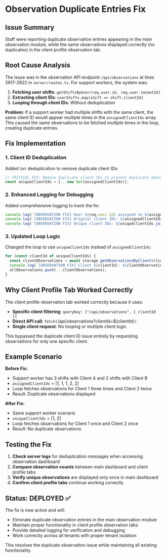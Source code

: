 # Observation Duplicate Entries Fix

## Issue Summary
Staff were reporting duplicate observation entries appearing in the main observation module, while the same observations displayed correctly (no duplicates) in the client profile observation tab.

## Root Cause Analysis
The issue was in the observation API endpoint `/api/observations` at lines 2917-2922 in `server/routes.ts`. For support workers, the system was:

1. **Fetching user shifts**: `getShiftsByUser(req.user.id, req.user.tenantId)`
2. **Extracting client IDs**: `userShifts.map(shift => shift.clientId)`
3. **Looping through client IDs**: Without deduplication

**Problem**: If a support worker had multiple shifts with the same client, the same client ID would appear multiple times in the `assignedClientIds` array. This caused the same observations to be fetched multiple times in the loop, creating duplicate entries.

## Fix Implementation

### 1. Client ID Deduplication
Added `Set` deduplication to remove duplicate client IDs:

```typescript
// CRITICAL FIX: Remove duplicate client IDs to prevent duplicate observations
const uniqueClientIds = [...new Set(assignedClientIds)];
```

### 2. Enhanced Logging for Debugging
Added comprehensive logging to track the fix:

```typescript
console.log(`[OBSERVATION FIX] User ${req.user.id} assigned to ${assignedClientIds.length} shifts with ${uniqueClientIds.length} unique clients`);
console.log(`[OBSERVATION FIX] Original client IDs: ${assignedClientIds.join(', ')}`);
console.log(`[OBSERVATION FIX] Unique client IDs: ${uniqueClientIds.join(', ')}`);
```

### 3. Updated Loop Logic
Changed the loop to use `uniqueClientIds` instead of `assignedClientIds`:

```typescript
for (const clientId of uniqueClientIds) {
  const clientObservations = await storage.getObservationsByClient(clientId, req.user.tenantId);
  console.log(`[OBSERVATION FIX] Client ${clientId}: ${clientObservations.length} observations`);
  allObservations.push(...clientObservations);
}
```

## Why Client Profile Tab Worked Correctly
The client profile observation tab worked correctly because it uses:
- **Specific client filtering**: `queryKey: ["/api/observations", { clientId }]`
- **Direct API call**: `fetch(`/api/observations?clientId=${clientId}`)`
- **Single client request**: No looping or multiple client logic

This bypassed the duplicate client ID issue entirely by requesting observations for only one specific client.

## Example Scenario
**Before Fix:**
- Support worker has 3 shifts with Client A and 2 shifts with Client B
- `assignedClientIds` = [1, 1, 1, 2, 2]
- Loop fetches observations for Client 1 three times and Client 2 twice
- Result: Duplicate observations displayed

**After Fix:**
- Same support worker scenario
- `uniqueClientIds` = [1, 2]
- Loop fetches observations for Client 1 once and Client 2 once
- Result: No duplicate observations

## Testing the Fix
1. **Check server logs** for deduplication messages when accessing observation dashboard
2. **Compare observation counts** between main dashboard and client profile tabs
3. **Verify unique observations** are displayed only once in main dashboard
4. **Confirm client profile tabs** continue working correctly

## Status: DEPLOYED ✅

The fix is now active and will:
- Eliminate duplicate observation entries in the main observation module
- Maintain proper functionality in client profile observation tabs
- Provide detailed logging for verification and debugging
- Work correctly across all tenants with proper tenant isolation

This resolves the duplicate observation issue while maintaining all existing functionality.